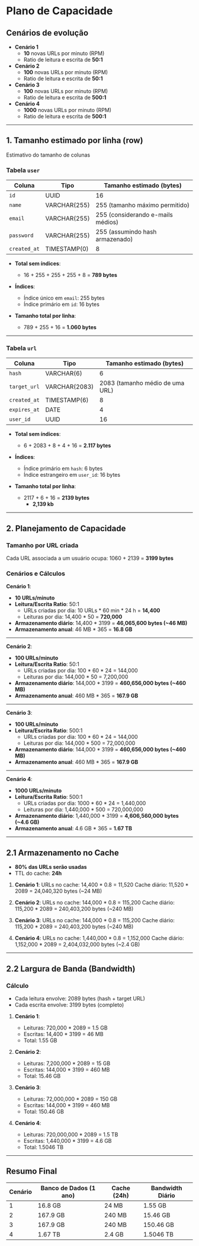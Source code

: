 # **Plano de Capacidade**

## Cenários de evolução

- **Cenário 1**
  - **10** novas URLs por minuto (RPM)
  - Ratio de leitura e escrita de **50:1**
- **Cenário 2**
  - **100** novas URLs por minuto (RPM)
  - Ratio de leitura e escrita de **50:1**
- **Cenário 3**
  - **100** novas URLs por minuto (RPM)
  - Ratio de leitura e escrita de **500:1**
- **Cenário 4**
  - **1000** novas URLs por minuto (RPM)
  - Ratio de leitura e escrita de **500:1**

---

## **1. Tamanho estimado por linha (row)**

Estimativo do tamanho de colunas

### **Tabela `user`**

| Coluna       | Tipo         | Tamanho estimado (bytes)          |
| ------------ | ------------ | --------------------------------- |
| `id`         | UUID         | 16                                |
| `name`       | VARCHAR(255) | 255 (tamanho máximo permitido)    |
| `email`      | VARCHAR(255) | 255 (considerando e-mails médios) |
| `password`   | VARCHAR(255) | 255 (assumindo hash armazenado)   |
| `created_at` | TIMESTAMP(0) | 8                                 |

- **Total sem índices**:

  - 16 + 255 + 255 + 255 + 8 = **789 bytes**

- **Índices**:

  - Índice único em `email`: 255 bytes
  - Índice primário em `id`: 16 bytes

- **Tamanho total por linha**:
  - 789 + 255 + 16 = **1.060 bytes**

---

### **Tabela `url`**

| Coluna       | Tipo          | Tamanho estimado (bytes)        |
| ------------ | ------------- | ------------------------------- |
| `hash`       | VARCHAR(6)    | 6                               |
| `target_url` | VARCHAR(2083) | 2083 (tamanho médio de uma URL) |
| `created_at` | TIMESTAMP(6)  | 8                               |
| `expires_at` | DATE          | 4                               |
| `user_id`    | UUID          | 16                              |

- **Total sem índices**:

  - 6 + 2083 + 8 + 4 + 16 = **2.117 bytes**

- **Índices**:

  - Índice primário em `hash`: 6 bytes
  - Índice estrangeiro em `user_id`: 16 bytes

- **Tamanho total por linha**:
  - 2117 + 6 + 16 = **2139 bytes**
    - **2,139 kb**

---

## **2. Planejamento de Capacidade**

### **Tamanho por URL criada**

Cada URL associada a um usuário ocupa: 1060 + 2139 = **3199 bytes**

### **Cenários e Cálculos**

**Cenário 1**:

- **10 URLs/minuto**
- **Leitura/Escrita Ratio**: 50:1
  - URLs criadas por dia:
    10 URLs \* 60 min \* 24 h = **14,400**
  - Leituras por dia:
    14,400 \* 50 = **720,000**
- **Armazenamento diário**:
  14,400 \* 3199 = **46,065,600 bytes (~46 MB)**
- **Armazenamento anual**:
  46 MB \* 365 = **16.8 GB**

---

**Cenário 2**:

- **100 URLs/minuto**
- **Leitura/Escrita Ratio**: 50:1
  - URLs criadas por dia:
    100 \* 60 \* 24 = 144,000
  - Leituras por dia:
    144,000 \* 50 = 7,200,000
- **Armazenamento diário**:
  144,000 \* 3199 = **460,656,000 bytes (~460 MB)**
- **Armazenamento anual**:
  460 MB \* 365 = **167.9 GB**

---

**Cenário 3**:

- **100 URLs/minuto**
- **Leitura/Escrita Ratio**: 500:1
  - URLs criadas por dia:
    100 \* 60 \* 24 = 144,000
  - Leituras por dia:
    144,000 \* 500 = 72,000,000
- **Armazenamento diário**:
  144,000 \* 3199 = **460,656,000 bytes (~460 MB)**
- **Armazenamento anual**:
  460 MB \* 365 = **167.9 GB**

---

**Cenário 4**:

- **1000 URLs/minuto**
- **Leitura/Escrita Ratio**: 500:1
  - URLs criadas por dia:
    1000 \* 60 \* 24 = 1,440,000
  - Leituras por dia:
    1,440,000 \* 500 = 720,000,000
- **Armazenamento diário**:
  1,440,000 \* 3199 = **4,606,560,000 bytes (~4.6 GB)**
- **Armazenamento anual**:
  4.6 GB \* 365 = **1.67 TB**

---

## **2.1 Armazenamento no Cache**

- **80% das URLs serão usadas**
- TTL do cache: **24h**

1. **Cenário 1**:
   URLs no cache:
   14,400 \* 0.8 = 11,520
   Cache diário:
   11,520 \* 2089 = 24,040,320 bytes (~24 MB)

2. **Cenário 2**:
   URLs no cache:
   144,000 \* 0.8 = 115,200
   Cache diário:
   115,200 \* 2089 = 240,403,200 bytes (~240 MB)

3. **Cenário 3**:
   URLs no cache:
   144,000 \* 0.8 = 115,200
   Cache diário:
   115,200 \* 2089 = 240,403,200 bytes (~240 MB)

4. **Cenário 4**:
   URLs no cache:
   1,440,000 \* 0.8 = 1,152,000
   Cache diário:
   1,152,000 \* 2089 = 2,404,032,000 bytes (~2.4 GB)

---

## **2.2 Largura de Banda (Bandwidth)**

### **Cálculo**

- Cada leitura envolve: 2089 bytes (hash + target URL)
- Cada escrita envolve: 3199 bytes (completo)

1. **Cenário 1**:

   - Leituras: 720,000 \* 2089 = 1.5 GB
   - Escritas: 14,400 \* 3199 = 46 MB
   - Total: 1.55 GB

2. **Cenário 2**:

   - Leituras: 7,200,000 \* 2089 = 15 GB
   - Escritas: 144,000 \* 3199 = 460 MB
   - Total: 15.46 GB

3. **Cenário 3**:

   - Leituras: 72,000,000 \* 2089 = 150 GB
   - Escritas: 144,000 \* 3199 = 460 MB
   - Total: 150.46 GB

4. **Cenário 4**:
   - Leituras: 720,000,000 \* 2089 = 1.5 TB
   - Escritas: 1,440,000 \* 3199 = 4.6 GB
   - Total: 1.5046 TB

---

## **Resumo Final**

| Cenário | Banco de Dados (1 ano) | Cache (24h) | Bandwidth Diário |
| ------- | ---------------------- | ----------- | ---------------- |
| 1       | 16.8 GB                | 24 MB       | 1.55 GB          |
| 2       | 167.9 GB               | 240 MB      | 15.46 GB         |
| 3       | 167.9 GB               | 240 MB      | 150.46 GB        |
| 4       | 1.67 TB                | 2.4 GB      | 1.5046 TB        |
